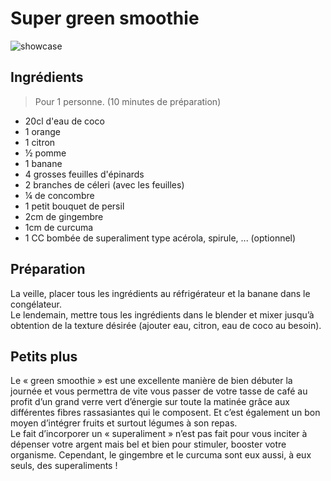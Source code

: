 # Super green smoothie

![showcase](http://123veggie.fr/wp-content/uploads/2016/03/super_green_smoothie_123veggie-e1459872713126.jpg)

## Ingrédients

> Pour 1 personne. (10 minutes de préparation)

* 20cl d'eau de coco
* 1 orange
* 1 citron
* ½ pomme
* 1 banane
* 4 grosses feuilles d'épinards
* 2 branches de céleri (avec les feuilles)
* ¼ de concombre
* 1 petit bouquet de persil
* 2cm de gingembre
* 1cm de curcuma
* 1 CC bombée de superaliment type acérola, spirule, ... (optionnel)

## Préparation

La veille, placer tous les ingrédients au réfrigérateur et la banane dans le congélateur.  
Le lendemain, mettre tous les ingrédients dans le blender et mixer jusqu’à obtention de la texture désirée (ajouter eau, citron, eau de coco au besoin).

## Petits plus

Le « green smoothie » est une excellente manière de bien débuter la journée et vous permettra de vite vous passer de votre tasse de café au profit d’un grand verre vert d’énergie sur toute la matinée grâce aux différentes fibres rassasiantes qui le composent. Et c’est également un bon moyen d’intégrer fruits et surtout légumes à son repas.  
Le fait d’incorporer un « superaliment » n’est pas fait pour vous inciter à dépenser votre argent mais bel et bien pour stimuler, booster votre organisme. Cependant, le gingembre et le curcuma sont eux aussi, à eux seuls, des superaliments !
